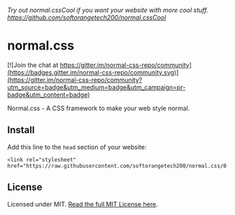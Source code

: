 *Try out normal.cssCool if you want your website with more cool stuff. https://github.com/softorangetech200/normal.cssCool*

# normal.css

[![Join the chat at https://gitter.im/normal-css-repo/community](https://badges.gitter.im/normal-css-repo/community.svg)](https://gitter.im/normal-css-repo/community?utm_source=badge&utm_medium=badge&utm_campaign=pr-badge&utm_content=badge)

Normal.css - A CSS framework to make your web style normal.
## Install
Add this line to the `head` section of your website:
```
<link rel="stylesheet" href="https://raw.githubusercontent.com/softorangetech200/normal.css/0.1/normal.css">
```
## License
Licensed under MIT. [Read the full MIT License here](LICENSE.md).
